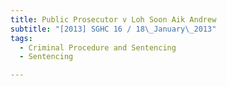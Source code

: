 ```yaml
---
title: Public Prosecutor v Loh Soon Aik Andrew 
subtitle: "[2013] SGHC 16 / 18\_January\_2013"
tags:
  - Criminal Procedure and Sentencing
  - Sentencing

---
```


